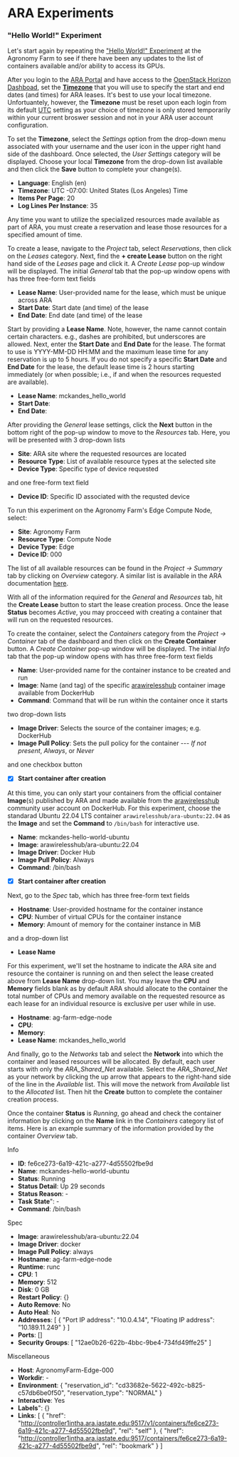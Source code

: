# ARA Experiments

### "Hello World!" Experiment

Let's start again by repeating the ["Hello World!" Experiment](https://arawireless.readthedocs.io/en/latest/ara_experiments/ara_hello_world.html#hello-world-experiment) at the Agronomy Farm to see if there have been any updates to the list of containers available and/or ability to access its GPUs. 

After you login to the [ARA Portal](https://portal.arawireless.org) and have access to the [OpenStack Horizon Dashboad](https://docs.openstack.org/horizon/latest), set the [**Timezone**](https://arawireless.readthedocs.io/en/latest/getting_started/started_with_ara_portal.html#setting-the-user-time-zone) that you will use to specify the start and end dates (and times) for ARA leases. It's best to use your local timezone. Unfortuantely, however, the **Timezone** must be reset upon each login from its default [UTC](https://en.wikipedia.org/wiki/Coordinated_Universal_Time) setting as your choice of timezone is only stored temporarily within your current broswer session and not in your ARA user account configuration. 

To set the **Timezone**, select the *Settings* option from the drop-down menu associated with your username and the user icon in the upper right hand side of the dashboard. Once selected, the *User Settings* category will be displayed. Choose your local **Timezone** from the drop-down list available and then click the **Save** button to complete your change(s).

- **Language**: English (en)
- **Timezone**: UTC -07:00: United States (Los Angeles) Time
- **Items Per Page**: 20
- **Log Lines Per Instance**: 35

Any time you want to utilize the specialized resources made available as part of ARA, you must create a reservation and lease those resources for a specified amount of time. 

To create a lease, navigate to the *Project* tab, select *Reservations*, then click on the *Leases* category. Next, find the **+ create Lease** button on the right hand side of the *Leases* page and click it. A *Create Lease* pop-up window will be displayed. The initial *General* tab that the pop-up window opens with has three free-form text fields

- **Lease Name**: User-provided name for the lease, which must be unique across ARA 
- **Start Date**: Start date (and time) of the lease
- **End Date**: End date (and time) of the lease
  
Start by providing a **Lease Name**. Note, however, the name cannot contain certain characters. e.g., dashes are prohibited, but underscores are allowed. Next, enter the **Start Date** and **End Date** for the lease. The format to use is YYYY-MM-DD HH:MM and the maximum lease time for any reservation is up to 5 hours. If you do not specify a specific **Start Date** and **End Date** for the lease, the default lease time is 2 hours starting immediately (or when possible; i.e., if and when the resources requested are available). 

- **Lease Name**: mckandes_hello_world
- **Start Date**:
- **End Date**:

After providing the *General* lease settings, click the **Next** button in the bottom right of the pop-up window to move to the *Resources* tab. Here, you will be presented with 3 drop-down lists

- **Site**: ARA site where the requested resources are located 
- **Resource Type**: List of available resource types at the selected site
- **Device Type**: Specific type of device requested
  
and one free-form text field

- **Device ID**: Specific ID associated with the requsted device

To run this experiment on the Agronomy Farm's Edge Compute Node, select:

- **Site**: Agronomy Farm
- **Resource Type**: Compute Node
- **Device Type**: Edge
- **Device ID**: 000

The list of all available resources can be found in the *Project -> Summary* tab by clicking on *Overview*  category. A similar list is available in the ARA documentation [here](https://arawireless.readthedocs.io/en/latest/ara_technical_manual/ara_resource_specification.html). 

With all of the information required for the *General* and *Resources* tab, hit the **Create Lease** button to start the lease creation process. Once the lease **Status** becomes *Active*, you may procceed with creating a container that will run on the requested resources. 

To create the container, select the *Containers* category from the *Project -> Container* tab of the dashboard and then click on the **Create Container** button. A *Create Container* pop-up window will be displayed. The initial *Info* tab that the pop-up window opens with has three free-form text fields

- **Name**: User-provided name for the container instance to be created and run
- **Image**: Name (and tag) of the specific [arawirelesshub](https://hub.docker.com/u/arawirelesshub) container image available from DockerHub
- **Command**: Command that will be run within the container once it starts

two drop-down lists

- **Image Driver**: Selects the source of the container images; e.g. DockerHub
- **Image Pull Policy**: Sets the pull policy for the container --- *If not present*, *Always*, or *Never*

and one checkbox button

- [x] **Start container after creation**

At this time, you can only start your containers from the official container **Image**(s)  published by ARA and made available from the [arawirelesshub](https://hub.docker.com/u/arawirelesshub) community user account on DockerHub. For this experiment, choose the standarad Ubuntu 22.04 LTS container `arawirelesshub/ara-ubuntu:22.04` as the **Image** and set the **Command** to `/bin/bash` for interactive use. 

- **Name**: mckandes-hello-world-ubuntu
- **Image**: arawirelesshub/ara-ubuntu:22.04
- **Image Driver**: Docker Hub
- **Image Pull Policy**: Always
- **Command**: /bin/bash
- [x] **Start container after creation**

Next, go to the *Spec* tab, which has three free-form text fields

- **Hostname**: User-provided hostname for the container instance
- **CPU**: Number of virtual CPUs for the container instance
- **Memory**: Amount of memory for the container instance in MiB

and a drop-down list

- **Lease Name**

For this experiment, we'll set the hostname to indicate the ARA site and resource the container is running on and then select the lease created above from **Lease Name** drop-down list. You may leave the **CPU** and **Memory** fields blank as by default ARA should allocate to the container the total number of CPUs and memory available on the requested resource as each lease for an individual resource is exclusive per user while in use.

- **Hostname**: ag-farm-edge-node
- **CPU**:
- **Memory**:
- **Lease Name**: mckandes_hello_world

And finally, go to the *Networks* tab and select the **Network** into which the container and leased resources will be allocated. By default, each user starts with only the *ARA_Shared_Net* available. Select the *ARA_Shared_Net* as your network by clicking the up arrow that appears to the right-hand side of the line in the *Available* list. This will move the network from *Available* list to the *Allocated* list. Then hit the **Create** button to complete the container creation process. 

Once the container **Status** is *Running*, go ahead and check the container information by clicking on the **Name** link in the *Containers* category list of items. Here is an example summary of the information provided by the container *Overview* tab.


Info
- **ID**: fe6ce273-6a19-421c-a277-4d55502fbe9d
- **Name**: mckandes-hello-world-ubuntu
- **Status**: Running
- **Status Detail**: Up 29 seconds
- **Status Reason**: -
- **Task State**": -
- **Command**: /bin/bash

Spec
- **Image**: arawirelesshub/ara-ubuntu:22.04
- **Image Driver**: docker
- **Image Pull Policy**: always
- **Hostname**: ag-farm-edge-node
- **Runtime**: runc
- **CPU**: 1
- **Memory**: 512
- **Disk**: 0 GB
- **Restart Policy**: {}
- **Auto Remove**: No
- **Auto Heal**: No
- **Addresses**: [ { "Port IP address": "10.0.4.14", "Floating IP address": "10.189.11.249" } ]
- **Ports**: []
- **Security Groups**: [ "12ae0b26-622b-4bbc-9be4-734fd49ffe25" ]

Miscellaneous
- **Host**: AgronomyFarm-Edge-000
- **Workdir**: -
- **Environment**: { "reservation_id": "cd33682e-5622-492c-b825-c57db6be0f50", "reservation_type": "NORMAL" }
- **Interactive**: Yes
- **Labels**": {}
- **Links**: [ { "href": "http://controller1intha.ara.iastate.edu:9517/v1/containers/fe6ce273-6a19-421c-a277-4d55502fbe9d", "rel": "self" }, { "href": "http://controller1intha.ara.iastate.edu:9517/containers/fe6ce273-6a19-421c-a277-4d55502fbe9d", "rel": "bookmark" } ]
